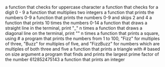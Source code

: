 a function that checks for uppercase character
a function that checks for a digit 0 - 9
a function that multiplies two integers
a function that prints the numbers 0-9
a function that prints the numbers 0-9 and skips 2 and 4
a function that prints 10 times the numbers 0-14
a function that draws a straight line in the terminal, print "_" n times
a function that draws a diagonal line on the terminal, print "\" n times
a function that prints a square, using #
a program that prints the numbers from 1 to 100, "Fizz" for multiples of three, "Buzz" for multiples of five, and "FizzBuzz" for numbers which are multiples of both three and five
a function that prints a triangle with # based on size argument
a program that finds and prints the largest prime factor of the number 612852475143
a function that prints an integer

